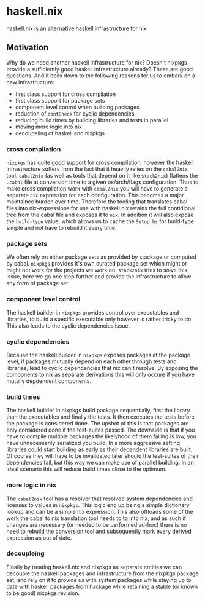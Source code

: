 # haskell.nix

haskell.nix is an alternative haskell infrastructure for nix.

## Motivation

Why do we need another haskell infrastructure for nix?  Doesn't nixpkgs
provide a sufficiently good haskell infrastructure already?  These are
good questions.  And it boils down to the following reasons for us to
embark on a new infrastructure:

- first class support for cross compilation
- first class support for package sets
- component level control when building packages
- reduction of `dontCheck` for cyclic dependencies
- reducing build times by building libraries and tests in parallel
- moving more logic into nix
- decoupeling of haskell and nixpkgs

### cross compilation

`nixpkgs` has quite good support for cross compilation, however the
haskell infrastructure suffers from the fact that it heavily relies on
the `cabal2nix` tool.  `cabal2nix` (as well as tools that depend on it
like `stack2nix`) flattens the `.cabal` file at conversion time to a
given os/arch/flags configuration.  Thus to make cross compilation
work with `cabal2nix` you will have to generate a separate `nix`
expression for each configuration.  This becomes a major maintaince
burden over time.  Therefore the tooling that translates cabal files
into nix-expressions for use with haskell.nix retains the full
contidional tree from the cabal file and exposes it to `nix`.  In
addition it will also expose the `build-type` value, which allows us
to cache the `Setup.hs` for build-type simple and not have to rebuild
it every time.

### package sets

We often rely on either package sets as provided by stackage or
computed by cabal.  `nixpkgs` provides it's own curated package set
which might or might not work for the projects we work on.
`stack2nix` tries to solve this issue, here we go one step further and
provide the infrastructure to allow any form of package set.

### component level control

The haskell builder in `nixpkgs` provides control over executables and
libraries, to build a specific executable only however is rather
tricky to do.  This also leads to the cyclic dependencies issue.

### cyclic dependencies

Because the haskell builder in `nixpkgs` exposes packages at the
package level, if packages mutually depend on each other through tests
and libraries, lead to cyclic dependencies that nix can't resolve.  By
exposing the components to nix as separate derivations this will only
occure if you have mutally depdendent components.

### build times

The haskell builder in nixpkgs build package sequentially, first the
library than the executables and finally the tests.  It then executes
the tests before the package is considered done.  The upshot of this
is that packages are only considered done if the test-suites
passed.  The downside is that if you have to compile multiple packages
the likelyhood of them failing is low, you have unnecessarily
serialized you build.  In a more aggressive setting libraries could
start building as early as their dependent libraries are built.  Of
course they will have to be invalidated later should the test-suites
of their dependencies fail, but this way we can make use of parallel
building.  In an ideal scenario this will reduce build times close to
the optimum.

### more logic in nix

The `cabal2nix` tool has a resolver that resolved system dependencies
and licenses to values in `nixpkgs`.  This logic end up being a simple
dictionary lookup and can be a simple nix expression.  This also
offloads some of the work the cabal to nix translation tool needs to
to into nix, and as such if changes are necessary (or needed to be
performed ad-hoc) there is no need to rebuild the conversion tool and
subsequently mark every derived expression as out of date.

### decoupleing

Finally by treating haskell.nix and nixpkgs as separate entities we
can decouple the haskell packages and infrastructure from the nixpkgs
package set, and rely on it to provide us with system packages while
staying up to date with haskell packages from hackage while retaining
a stable (or known to be good) nixpkgs revision.
